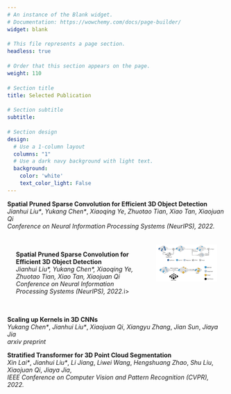 ```yaml
---
# An instance of the Blank widget.
# Documentation: https://wowchemy.com/docs/page-builder/
widget: blank

# This file represents a page section.
headless: true

# Order that this section appears on the page.
weight: 110

# Section title
title: Selected Publication

# Section subtitle
subtitle:

# Section design
design:
  # Use a 1-column layout
  columns: "1"
  # Use a dark navy background with light text.
  background:
    color: 'white'
    text_color_light: False
---
```



**Spatial Pruned Sparse Convolution for Efficient 3D Object Detection**\
_Jianhui Liu*_, _Yukang Chen*_, _Xiaoqing Ye_, _Zhuotao Tian_, _Xiao Tan_, _Xiaojuan Qi_\
_Conference on Neural Information Processing Systems (NeurIPS), 2022._

<!-- <img src="../publication/sps-conv/SPS-Conv.png" width = "300" height = "200" alt="图片说明" align=right /> -->

<div style="width:100%;border:0px;border-spacing:0px;border-collapse:separate;margin-right:auto;margin-left:auto; display: flex">	
	<div style="padding:20px;width:100%;vertical-align:middle">
    <p><b>Spatial Pruned Sparse Convolution for Efficient 3D Object Detection</b><br>
      <i>Jianhui Liu*, Yukang Chen*, Xiaoqing Ye, Zhuotao Tian, Xiao Tan, Xiaojuan Qi</i><br>
      <i>Conference on Neural Information Processing Systems (NeurIPS), 2022.</i>i></p >
	</div>
	<div style="padding:20px;width:50%;vertical-align:middle">
			<img src='../publication/sps-conv/SPS-Conv.png' width="250">
	</div>
</div>

**Scaling up Kernels in 3D CNNs**\
_Yukang Chen*_, _Jianhui Liu*_, _Xiaojuan Qi_, _Xiangyu Zhang_, _Jian Sun_, _Jiaya Jia_\
_arxiv preprint_

**Stratified Transformer for 3D Point Cloud Segmentation**\
_Xin Lai*_, _Jianhui Liu*_, _Li Jiang_, _Liwei Wang_, _Hengshuang Zhao_, _Shu Liu_, _Xiaojuan Qi_, _Jiaya Jia_,\
_IEEE Conference on Computer Vision and Pattern Recognition (CVPR), 2022._


